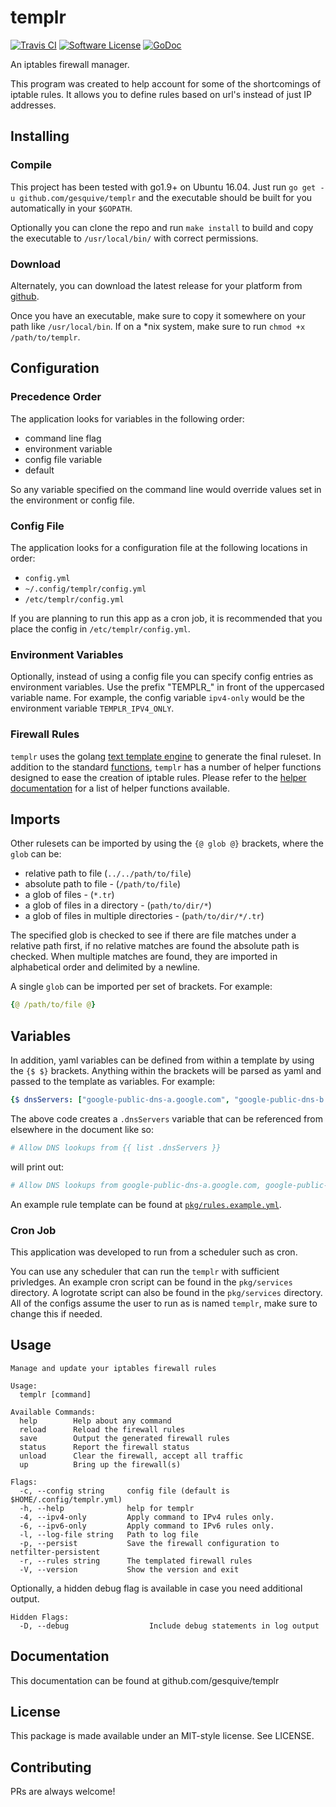 # templr
[![Travis CI](https://img.shields.io/travis/gesquive/shield/master.svg?style=flat-square)](https://travis-ci.org/gesquive/templr)
[![Software License](https://img.shields.io/badge/License-MIT-orange.svg?style=flat-square)](https://github.com/gesquive/templr/blob/master/LICENSE)
[![GoDoc](https://img.shields.io/badge/godoc-reference-blue.svg?style=flat-square)](https://godoc.org/github.com/gesquive/templr)

An iptables firewall manager.

This program was created to help account for some of the shortcomings of iptable rules. It allows you to define rules based on url's instead of just IP addresses.

## Installing

### Compile
This project has been tested with go1.9+ on Ubuntu 16.04. Just run `go get -u github.com/gesquive/templr` and the executable should be built for you automatically in your `$GOPATH`.

Optionally you can clone the repo and run `make install` to build and copy the executable to `/usr/local/bin/` with correct permissions.

### Download
Alternately, you can download the latest release for your platform from [github](https://github.com/gesquive/templr/releases/latest).

Once you have an executable, make sure to copy it somewhere on your path like `/usr/local/bin`.
If on a \*nix system, make sure to run `chmod +x /path/to/templr`.

## Configuration

### Precedence Order
The application looks for variables in the following order:
 - command line flag
 - environment variable
 - config file variable
 - default

So any variable specified on the command line would override values set in the environment or config file.

### Config File
The application looks for a configuration file at the following locations in order:
 - `config.yml`
 - `~/.config/templr/config.yml`
 - `/etc/templr/config.yml`

If you are planning to run this app as a cron job, it is recommended that you place the config in `/etc/templr/config.yml`.

### Environment Variables
Optionally, instead of using a config file you can specify config entries as environment variables. Use the prefix "TEMPLR_" in front of the uppercased variable name. For example, the config variable `ipv4-only` would be the environment variable `TEMPLR_IPV4_ONLY`.

### Firewall Rules
`templr` uses the golang [text template engine](https://golang.org/pkg/text/template/) to generate the final ruleset. In addition to the standard [functions](https://golang.org/pkg/text/template/#hdr-Functions), `templr` has a number of helper functions designed to ease the creation of iptable rules. Please refer to the [helper documentation](https://gesquive.github.io/templr/) for a list of helper functions available.

## Imports
Other rulesets can be imported by using the `{@ glob @}` brackets, where the `glob` can be:

 - relative path to file (`../../path/to/file`)
 - absolute path to file - (`/path/to/file`)
 - a glob of files - (`*.tr`)
 - a glob of files in a directory - (`path/to/dir/*`)
 - a glob of files in multiple directories - (`path/to/dir/*/.tr`)

The specified glob is checked to see if there are file matches under a relative path first, if no relative matches are found the absolute path is checked. When multiple matches are found, they are imported in alphabetical order and delimited by a newline.

A single `glob` can be imported per set of brackets. For example:
```yaml
{@ /path/to/file @}
```

## Variables
In addition, yaml variables can be defined from within a template by using the `{$ $}` brackets. Anything within the brackets will be parsed as yaml and passed to the template as variables. For example:
```yaml
{$ dnsServers: ["google-public-dns-a.google.com", "google-public-dns-b.google.com"] $}
```
The above code creates a `.dnsServers` variable that can be referenced from elsewhere in the document like so:
```yaml
# Allow DNS lookups from {{ list .dnsServers }}
```
will print out:
```yaml
# Allow DNS lookups from google-public-dns-a.google.com, google-public-dns-b.google.com
```

An example rule template can be found at [`pkg/rules.example.yml`](https://github.com/gesquive/templr/blob/master/pkg/rules.example.yml).

### Cron Job
This application was developed to run from a scheduler such as cron.

You can use any scheduler that can run the `templr` with sufficient privledges. An example cron script can be found in the `pkg/services` directory. A logrotate script can also be found in the `pkg/services` directory. All of the configs assume the user to run as is named `templr`, make sure to change this if needed.

## Usage

```console
Manage and update your iptables firewall rules

Usage:
  templr [command]

Available Commands:
  help        Help about any command
  reload      Reload the firewall rules
  save        Output the generated firewall rules
  status      Report the firewall status
  unload      Clear the firewall, accept all traffic
  up          Bring up the firewall(s)

Flags:
  -c, --config string     config file (default is $HOME/.config/templr.yml)
  -h, --help              help for templr
  -4, --ipv4-only         Apply command to IPv4 rules only.
  -6, --ipv6-only         Apply command to IPv6 rules only.
  -l, --log-file string   Path to log file
  -p, --persist           Save the firewall configuration to netfilter-persistent
  -r, --rules string      The templated firewall rules
  -V, --version           Show the version and exit
```

Optionally, a hidden debug flag is available in case you need additional output.
```console
Hidden Flags:
  -D, --debug                  Include debug statements in log output
```

## Documentation

This documentation can be found at github.com/gesquive/templr

## License

This package is made available under an MIT-style license. See LICENSE.

## Contributing

PRs are always welcome!

